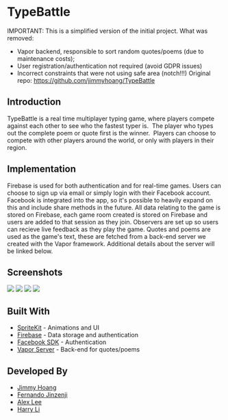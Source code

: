 # TypeBattle

IMPORTANT: This is a simplified version of the initial project. What was removed:
- Vapor backend, responsible to sort random quotes/poems (due to maintenance costs);
- User registration/authentication not required (avoid GDPR issues)
- Incorrect constraints that were not using safe area (notch!!!)
Original repo: https://github.com/jimmyhoang/TypeBattle

## Introduction
TypeBattle is a real time multiplayer typing game, where players compete against each other to see who the fastest typer is.  
The player who types out the complete poem or quote first is the winner.  Players can choose to compete with other players 
around the world, or only with players in their region.

## Implementation
Firebase is used for both authentication and for real-time games.  Users can choose to sign up via email or simply login with
their Facebook account.  Facebook is integrated into the app, so it's possible to heavily expand on this and include share 
methods in the future.  All data relating to the game is stored on Firebase, each game room created is stored on Firebase
and users are added to that session as they join.  Observers are set up so users can recieve live feedback as they play
the game. Quotes and poems are used as the game's text, these are fetched from a back-end server we created with the Vapor
framework.  Additional details about the server will be linked below.

## Screenshots
![](/screenshots/mainmenu.png)
![](/screenshots/lobby.png)
![](/screenshots/ingame.png)
![](/screenshots/gameover.png)

## Built With
* [SpriteKit](https://developer.apple.com/spritekit/) - Animations and UI
* [Firebase](https://firebase.google.com/) - Data storage and authentication
* [Facebook SDK](https://developers.facebook.com/docs/swift) - Authentication
* [Vapor Server](https://github.com/alexslee/TypeBattleServer) - Back-end for quotes/poems

## Developed By
* [Jimmy Hoang](https://github.com/jimmyhoang/)
* [Fernando Jinzenji](https://github.com/fernandojinzenji)
* [Alex Lee](https://github.com/alexslee)
* [Harry Li](https://github.com/hli30)
